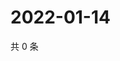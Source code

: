 # 2022-01-14

共 0 条

<!-- BEGIN WEIBO -->
<!-- 最后更新时间 Fri Jan 14 2022 14:18:24 GMT+0800 (China Standard Time) -->

<!-- END WEIBO -->
